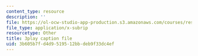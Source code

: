 ```yaml
---
content_type: resource
description: ''
file: https://ol-ocw-studio-app-production.s3.amazonaws.com/courses/res-3-003-learn-to-build-your-own-videogame-with-the-unity-game-engine-and-microsoft-kinect-january-iap-2017/3b605b7fd4d9519512bbdeb9f33dc4ef_apbCAHH7Ml4.srt
file_type: application/x-subrip
resourcetype: Other
title: 3play caption file
uid: 3b605b7f-d4d9-5195-12bb-deb9f33dc4ef
---
```

